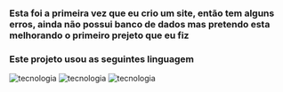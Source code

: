 ### Esta foi a primeira vez que eu crio um site, então tem alguns erros, ainda não possui banco de dados mas pretendo esta melhorando o primeiro prejeto que eu fiz


### Este projeto usou as seguintes linguagem
![tecnologia](https://img.shields.io/badge/HTML-239120?style=for-the-badge&logo=html5&logoColor=white)
![tecnologia](https://img.shields.io/badge/CSS-239120?&style=for-the-badge&logo=css3&logoColor=white)
![tecnologia](https://img.shields.io/badge/JavaScript-F7DF1E?style=for-the-badge&logo=javascript&logoColor=black)

